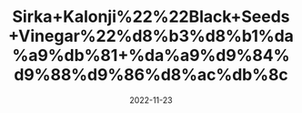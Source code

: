 ---
title: 'Sirka+Kalonji%22%22Black+Seeds+Vinegar%22%d8%b3%d8%b1%da%a9%db%81+%da%a9%d9%84%d9%88%d9%86%d8%ac%db%8c'
date: '2022-11-23' 
metatag: '' 
inventory: '0' 
draft: false 
# meta description 
shortDescripton: 'Support+your+immune+system.+It+contains+a+large+dose+of+omegas%2c+amino+acids%2c+and+antioxidants.+It+will+help+support+your+body%27scardiovascular+health.+It+iregulate+the+metabolism+and+to+soothe+digestive+processes.'
description: 'Sirka+Vinegar'
longdescription: ''
tags: ''
brand: ''
subCategory: ''
unit: '240 ml-Pk'
sellCount: '0'
featured: True
# product Price
price: '250.0'
# Product Short Description
shortDescription: 'Support+your+immune+system.+It+contains+a+large+dose+of+omegas%2c+amino+acids%2c+and+antioxidants.+It+will+help+support+your+body%27scardiovascular+health.+It+iregulate+the+metabolism+and+to+soothe+digestive+processes.'
productID: 'F6853955-044E-ED11-996A-005056B3A416'
type: 'products'
category: 'Sirka+Vinegar' 
thumnailproduct: 'https://eraconnect.blob.core.windows.net/product-images/aminsaddiquidawakhana/111f26f7-f1ee-4115-b3e0-5ace8120504c.webp' 
images:
  - image: 'https://eraconnect.blob.core.windows.net/product-images/aminsaddiquidawakhana/111f26f7-f1ee-4115-b3e0-5ace8120504c.webp'  
Variants:
---